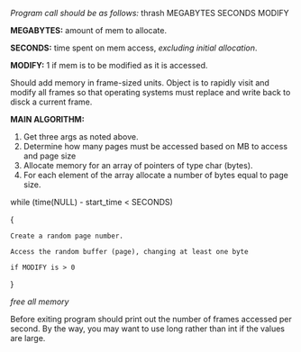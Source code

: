 *Program call should be as follows:*
thrash MEGABYTES SECONDS MODIFY

**MEGABYTES:**	amount of mem to allocate.

**SECONDS:**	time spent on mem access, *excluding initial allocation*.

**MODIFY:**		1 if mem is to be modified as it is accessed.

Should add memory in frame-sized units.
Object is to rapidly visit and modify all frames so that operating systems
must replace and write back to disck a current frame.

**MAIN ALGORITHM:**
1) Get three args as noted above.
2) Determine how many pages must be accessed based on MB 
to access and page size
3) Allocate memory for an array of pointers of type char (bytes).
4) For each element of the array allocate a number of bytes 
equal to page size.

while (time(NULL) - start_time < SECONDS)

{

	Create a random page number.

	Access the random buffer (page), changing at least one byte

	if MODIFY is > 0

}

*free all memory*

Before exiting program should print out the number of frames accessed per
second. By the way, you may want to use long rather than int if the values
are large. 

